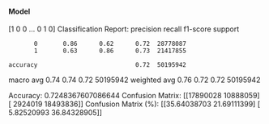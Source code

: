 #### Model
[1 0 0 ... 0 1 0]
Classification Report:
              precision    recall  f1-score   support

           0       0.86      0.62      0.72  28778087
           1       0.63      0.86      0.73  21417855

    accuracy                           0.72  50195942
   macro avg       0.74      0.74      0.72  50195942
weighted avg       0.76      0.72      0.72  50195942

Accuracy: 0.7248367607086644
Confusion Matrix:
[[17890028 10888059]
 [ 2924019 18493836]]
Confusion Matrix (%):
[[35.64038703 21.69111399]
 [ 5.82520993 36.84328905]]
